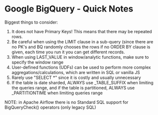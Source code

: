 # Google BigQuery - Quick Notes

Biggest things to consider:
1. It does not have Primary Keys! This means that there may be repeated rows.
2. Be careful when using the LIMIT clause in a sub-query (since there are no PK's and BQ randomly chooses the rows if no ORDER BY clause is given, each time you run it you can get different records.
3. When using LAST_VALUE in window/analytic functions, make sure to specify the window range
4. User-defined functions (UDFs) can be used to perform more complex aggregations/calculations, which are written in SQL or vanilla JS
5. Rarely use "SELECT *" since it is costly and usually unnecessary
6. If the table is date sharded, ALWAYS use _TABLE_SUFFIX when limiting the queries range, and if the table is partitioned, ALWAYS use _PARTITIONTIME when limiting queries range

NOTE: in Apache Airflow there is no Standard SQL support for BigQueryCheck() operators (only legacy SQL)
